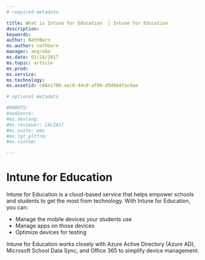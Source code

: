```yaml
---
# required metadata

title: What is Intune for Education  | Intune for Education
description:
keywords:
author: NathBarn
ms.author: nathbarn
manager: angrobe
ms.date: 03/24/2017
ms.topic: article
ms.prod:
ms.service:
ms.technology:
ms.assetid: c66e1700-aac0-44c0-af89-d5d9d4fac9ae

# optional metadata

#ROBOTS:
#audience:
#ms.devlang:
#ms.reviewer: [ALIAS]
#ms.suite: ems
#ms.tgt_pltfrm:
#ms.custom:

---
```


# Intune for Education

Intune for Education is a cloud-based service that helps empower schools and students to get the most from technology. With Intune for Education, you can:
- Manage the mobile devices your students use
- Manage apps on those devices
- Optimize devices for testing

Intune for Education works closely with Azure Active Directory (Azure AD), Microsoft School Data Sync, and Office 365 to simplify device management.
